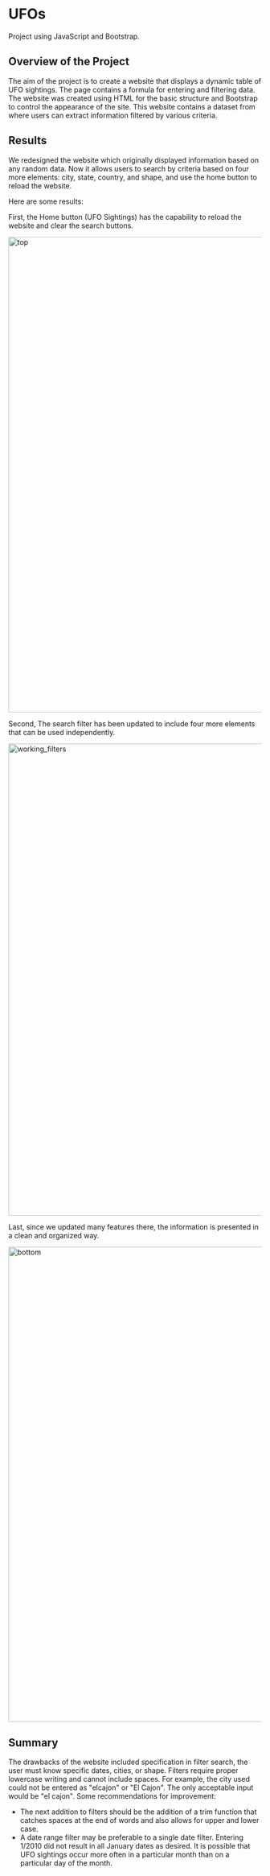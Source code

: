 # UFOs
Project using JavaScript and Bootstrap.


## Overview of the Project

The aim of the project is to create a website that displays a dynamic table of UFO sightings. The page contains a formula for entering and filtering data. The website was created using HTML for the basic structure and Bootstrap to control the appearance of the site. This website contains a dataset from where users can extract information filtered by various criteria.

## Results

We redesigned the website which originally displayed information based on any random data. Now it allows users to search by criteria based on four more elements: city, state, country, and shape, and use the home button to reload the website.

Here are some results:

First, the Home button (UFO Sightings) has the capability to reload the website and clear the search buttons.

<img width="945" alt="top" src="https://user-images.githubusercontent.com/66500222/178184172-197a81ef-8610-4916-8bd6-e8127764c7fc.png">


Second, The search filter has been updated to include four more elements that can be used independently. 

<img width="938" alt="working_filters" src="https://user-images.githubusercontent.com/66500222/178184679-fd1d76ba-6bc7-4120-b6cc-6c4d71269a6a.png">


Last, since we updated many features there, the information is presented in a clean and organized way.

<img width="944" alt="bottom" src="https://user-images.githubusercontent.com/66500222/178184379-b4082eda-7b38-4bbe-b67f-de1f658e7560.png">

## Summary

The drawbacks of the website included specification in filter search, the user must know specific dates, cities, or shape. Filters require proper lowercase writing and cannot include spaces. For example, the city used could not be entered as "elcajon" or "El Cajon". The only acceptable input would be "el cajon".
Some recommendations for improvement: 
- The next addition to filters should be the addition of a trim function that catches spaces at the end of words and also allows for upper and lower case.
- A date range filter may be preferable to a single date filter. Entering 1/2010 did not result in all January dates as desired. It is possible that UFO sightings occur more often in a particular month than on a particular day of the month. 
